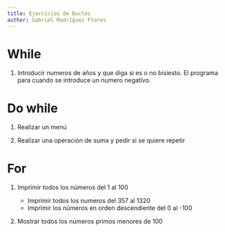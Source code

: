 ```yaml
---
title: Ejercicios de Bucles
author: Gabriel Rodríguez Flores
---
```


# While

1. Introducir numeros de años y que diga si es o no bisiesto. El programa para cuando se introduce un numero negativo.

# Do while

1. Realizar un menú

2. Realizar una operación de suma y pedir si se quiere repetir

# For

1. Imprimir todos los números del 1 al 100
    * Imprimir todos los numeros del 357 al 1320
    * Imprimir los números en orden descendiente del 0 al -100

2. Mostrar todos los números primos menores de 100
